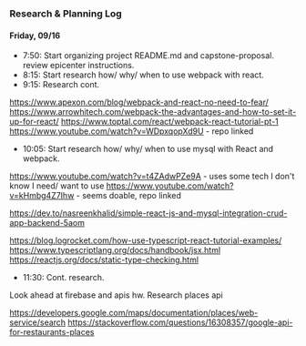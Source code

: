 ### Research & Planning Log
#### Friday, 09/16

* 7:50: Start organizing project README.md and capstone-proposal. 
        review epicenter instructions.
* 8:15: Start research how/ why/ when to use webpack with react.
* 9:15: Research cont.

https://www.apexon.com/blog/webpack-and-react-no-need-to-fear/
https://www.arrowhitech.com/webpack-the-advantages-and-how-to-set-it-up-for-react/
https://www.toptal.com/react/webpack-react-tutorial-pt-1
https://www.youtube.com/watch?v=WDpxqopXd9U - repo linked

* 10:05: Start research how/ why/ when to use mysql with React and webpack.

https://www.youtube.com/watch?v=t4ZAdwPZe9A - uses some tech I don't know I need/ want to use
https://www.youtube.com/watch?v=kHmbg4Z7Ihw - seems doable, repo linked 

https://dev.to/nasreenkhalid/simple-react-js-and-mysql-integration-crud-app-backend-5aom

https://blog.logrocket.com/how-use-typescript-react-tutorial-examples/
https://www.typescriptlang.org/docs/handbook/jsx.html
https://reactjs.org/docs/static-type-checking.html

* 11:30: Cont. research.

Look ahead at firebase and apis hw.
Research places api

https://developers.google.com/maps/documentation/places/web-service/search
https://stackoverflow.com/questions/16308357/google-api-for-restaurants-places



